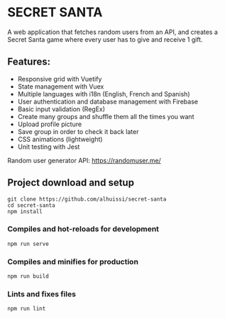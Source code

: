 # SECRET SANTA

A web application that fetches random users from an API, and creates a Secret Santa game where every user has to give and receive 1 gift.

Features:
- 
- Responsive grid with Vuetify
- State management with Vuex
- Multiple languages with i18n (English, French and Spanish)
- User authentication and database management with Firebase
- Basic input validation (RegEx)
- Create many groups and shuffle them all the times you want
- Upload profile picture
- Save group in order to check it back later
- CSS animations (lightweight)
- Unit testing with Jest


Random user generator API: https://randomuser.me/


## Project download and setup
```
git clone https://github.com/alhuissi/secret-santa
cd secret-santa
npm install
```

### Compiles and hot-reloads for development
```
npm run serve
```

### Compiles and minifies for production
```
npm run build
```

### Lints and fixes files
```
npm run lint
```
